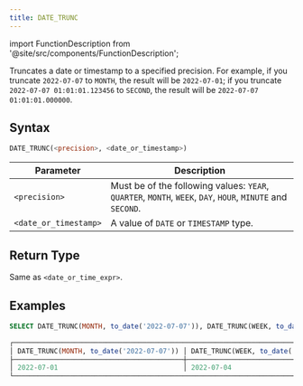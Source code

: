 ```yaml
---
title: DATE_TRUNC
---
```

import FunctionDescription from '@site/src/components/FunctionDescription';

<FunctionDescription description="Introduced or updated: v1.2.697"/>

Truncates a date or timestamp to a specified precision. For example, if you truncate `2022-07-07` to `MONTH`, the result will be `2022-07-01`; if you truncate `2022-07-07 01:01:01.123456` to `SECOND`, the result will be `2022-07-07 01:01:01.000000`.

## Syntax

```sql
DATE_TRUNC(<precision>, <date_or_timestamp>)
```

| Parameter             | Description                                                                                                |
|-----------------------|------------------------------------------------------------------------------------------------------------|
| `<precision>`         | Must be of the following values: `YEAR`, `QUARTER`, `MONTH`, `WEEK`, `DAY`, `HOUR`, `MINUTE` and `SECOND`. |
| `<date_or_timestamp>` | A value of `DATE` or `TIMESTAMP` type.                                                                     |

## Return Type

Same as `<date_or_time_expr>`.

## Examples

```sql
SELECT DATE_TRUNC(MONTH, to_date('2022-07-07')), DATE_TRUNC(WEEK, to_date('2022-07-07'));

┌────────────────────────────────────────────────────────────────────────────────────┐
│ DATE_TRUNC(MONTH, to_date('2022-07-07')) │ DATE_TRUNC(WEEK, to_date('2022-07-07')) │
├──────────────────────────────────────────┼─────────────────────────────────────────┤
│ 2022-07-01                               │ 2022-07-04                              │
└────────────────────────────────────────────────────────────────────────────────────┘
```
